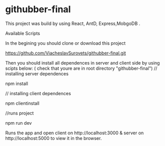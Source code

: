 # githubber-final

This project was build by using React, AntD, Express,MobgoDB .

Available Scripts

In the begining you should clone or download this project 

https://github.com/ViacheslavSurovets/githubber-final.git

Then you should install all dependences in server and client side by using scipts below:
( check that youre are in root directory "githubber-final") // installing server dependences

npm install

// installing client dependences

npm clientinstall

//runs project

npm run dev

Runs the app and open client on http://localhost:3000  & server on http://localhost:5000 to view it in the browser.

